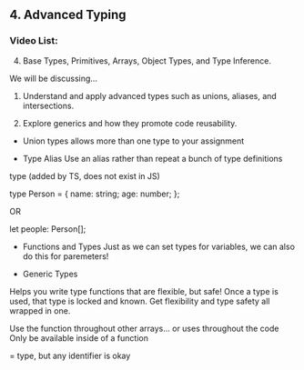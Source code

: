 ## 4. Advanced Typing

### Video List:
4. Base Types, Primitives, Arrays, Object Types, and Type Inference.

We will be discussing...

1. Understand and apply advanced types such as unions, aliases, and intersections.

2. Explore generics and how they promote code reusability.

- Union types
allows more than one type to your assignment

- Type Alias
Use an alias rather than repeat a bunch of type definitions

type (added by TS, does not exist in JS)

type Person = {
    name: string;
    age: number;
};

OR

let people: Person[];

- Functions and Types
Just as we can set types for variables, we can also do this for paremeters!


- Generic Types

Helps you write type functions that are flexible, but safe! Once a type is used, that type is locked and known. Get flexibility and type safety all wrapped in one.

Use the function throughout other arrays... or uses throughout the code
Only be available inside of a function

<T> = type, but any identifier is okay